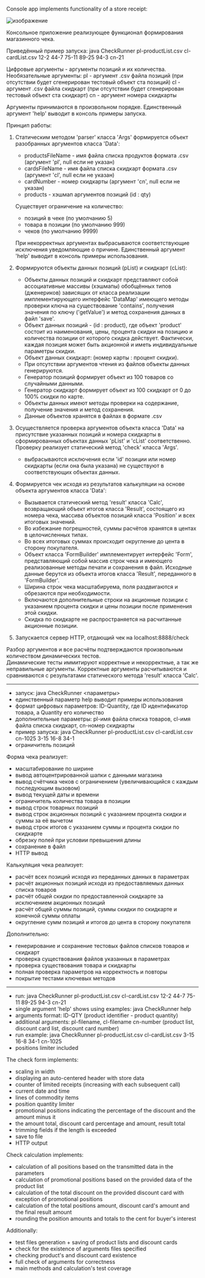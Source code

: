 Console app implements functionality of a store receipt:

![изображение](https://user-images.githubusercontent.com/59832216/169829469-1f73f7cb-dd0f-4197-8ae6-d22d664264b5.png)

Консольное приложение реализующее функционал формирования магазинного чека.

Приведённый пример запуска:
java CheckRunner pl-productList.csv cl-cardList.csv 12-2 44-7 75-11 89-25 94-3 cn-21

Цифровые аргументы - аргументы позиций и их количества.
Необязательные аргументы:
pl - аргумент .csv файла позиций (при отсутствии будет сгенерирован тестовый объект ста позиций)
сl - аргумент .csv файла скидкарт (при отсутствии будет сгенерирован тестовый объект ста скидкарт)
cn - аргумент номера скидкарты

Аргументы принимаются в произвольном порядке.
Единственный аргумент 'help' выводит в консоль примеры запуска.

Принцип работы:

1. Статическим методом 'parser' класса 'Args' формируется объект разобранных аргументов класса 'Data':

    - productsFileName - имя файла списка продуктов формата .csv (аргумент 'pl', null если не указан)
    - cardsFileName - имя файла списка скидкарт формата .csv (аргумент 'cl', null если не указан)
    - cardNumber - номер скидкарты (аргумент 'cn', null если не указан)
    - products - хэшмап аргументов позиций (id : qty)

   Существует ограничение на количество:
    - позиций в чеке (по умолчанию 5)
    - товара в позиции (по умолчанию 999)
    - чеков (по умолчанию 9999)

   При некорректных аргументах выбрасываются соответствующие исключения уведомляющие о причине.
   Единственный аргумент 'help' выводит в консоль примеры использования.

2. Формируются объекты данных позиций (pList) и скидкарт (cList):

    - Объекты данных позиций и скидкарт представляют собой ассоциативные массивы (хэшмапы) обобщённых типов
      (дженериков) зависящих от класса реализации имплементирующего интерфейс 'DataMap' имеющего методы
      проверки ключа на существование 'contains', получения значения по ключу ('getValue') и метод сохранения
      данных в файл 'save'.
    - Объект данных позиций - (id : product), где объект 'product' состоит из наименования, цены, процента скидки
      на позицию и количества позиции от которого скидка действует. Фактически, каждая позиция может быть
      акционной и иметь индивидуальные параметры скидки.
    - Объект данных скидкарт: (номер карты : процент скидки).
    - При отсутствии аргументов чтения из файлов объекты данных генерируются.
    - Генератор позиций формирует объект из 100 товаров со случайными данными.
    - Генератор скидкарт формирует объект из 100 скидкарт от 0 до 100% скидки по карте.
    - Объекты данных имеют методы проверки на содержание, получение значения и метод сохранения.
    - Данные объектов хранятся в файлах в формате .csv

3. Осуществляется проверка аргументов объекта класса 'Data' на присутствие указанных позиций
   и номера скидкарты в сформированных объектах данных 'pList' и 'cList' соответственно.
   Проверку реализует статический метод 'check' класса 'Args'.

    - выбрасываются исключения если 'id' позиции или номер скидкарты (если она была указана)
      не существуют в соответствующих объектах данных.

4. Формируется чек исходя из результатов калькуляции на основе объекта аргументов класса 'Data':

    - Вызывается статический метод 'result' класса 'Calc', возвращающий объект итогов класса 'Result',
      состоящего из номера чека, массива объектов позиций класса 'Position' и всех итоговых значений.
    - Во избежание погрешностей, суммы расчётов хранятся в центах в целочисленных типах.
    - Во всех итоговых суммах происходит округление до цента в сторону покупателя.
    - Объект класса 'FormBuilder' имплементирует интерфейс 'Form', представляющий собой массив
      строк чека и имеющего реализованные методы печати и сохранения в файл.
      Исходные данные берутся из объекта итогов класса 'Result', переданного в 'FormBuilder'.
    - Ширина строк чека масштабируема, поля раздвигаются и обрезаются при необходимости.
    - Включаются дополнительные строки на акционные позиции с указанием процента скидки и
      цены позиции после применения этой скидки.
    - Скидка по скидкарте не распространяется на расчитанные акционные позиции.

5. Запускается сервер HTTP, отдающий чек на localhost:8888/check

Разбор аргументов и все расчёты подтверждаются произвольным количеством динамических тестов.   
Динамические тесты иммитируют корректные и некорректные, а так же неправильные аргументы.
Корректные аргументы расчитываются и сравниваются с результатами статического метода
'result' класса 'Calc'.

-------------------------------------------------------------------------------------------------------------------

- запуск: java CheckRunner <параметры>
- единственный параметр help выводит примеры использования
- формат цифровых параметров: ID-Quantity, где ID идентификатор товара, а Quantity его количество
- дополнительные параметры: pl-имя файла списка товаров, cl-имя файла списка скидкарт, cn-номер скидкарты
- пример запуска: java CheckRunner pl-productList.csv cl-cardList.csv cn-1025 3-15 16-8 34-1
- ограничитель позиций

Форма чека реализует:

- масштабирование по ширине
- вывод автоцентрированной шапки с данными магазина
- вывод счётчика чеков с ограничением (увеличивающийся с каждым последующим вызовом)
- вывод текущей даты и времени
- ограничитель количества товара в позиции
- вывод строк товарных позиций
- вывод строк акционных позиций с указанием процента скидки и суммы за её вычетом
- вывод строк итогов с указанием суммы и процента скидки по скидкарте
- обрезку полей при условии превышения длины
- сохранение в файл
- HTTP вывод

Калькуляция чека реализует:

- расчёт всех позиций исходя из переданных данных в параметрах
- расчёт акционных позиций исходя из предоставляемых данных списка товаров
- расчёт общей скидки по предоставленной скидкарте за исключением акционных позиций
- расчёт общей суммы позиций, суммы скидки по скидкарте и конечной суммы оплаты
- округление сумм позиций и итогов до цента в сторону покупателя

Дополнительно:

- генерирование и сохранение тестовых файлов списков товаров и скидкарт
- проверка существования файлов указанных в параметрах
- проверка существования товара и скидкарты
- полная проверка параметров на корректность и повторы
- покрытие тестами ключевых методов

-------------------------------------------------------------------------------------------------------------------

- run: java CheckRunner pl-productList.csv cl-cardList.csv 12-2 44-7 75-11 89-25 94-3 cn-21
- single argument 'help' shows using examples: java CheckRunner help
- arguments format: ID-QTY (product identifier - product quantity)
- additional arguments: pl-filename, cl-filename cn-number (product list, discount card list, discount card number)
- run example: java CheckRunner pl-productList.csv cl-cardList.csv 3-15 16-8 34-1 cn-1025
- positions limiter included

The check form implements:

- scaling in width
- displaying an auto-centered header with store data
- counter of limited receipts (increasing with each subsequent call)
- current date and time
- lines of commodity items
- position quantity limiter
- promotional positions indicating the percentage of the discount and the amount minus it
- the amount total, discount card percentage and amount, result total
- trimming fields if the length is exceeded
- save to file
- HTTP output

Check calculation implements:

- calculation of all positions based on the transmitted data in the parameters
- calculation of promotional positions based on the provided data of the product list
- calculation of the total discount on the provided discount card with exception of promotional positions
- calculation of the total positions amount, discount card's amount and the final result amount
- rounding the position amounts and totals to the cent for buyer's interest

Additionally:

- test files generation + saving of product lists and discount cards
- check for the existence of arguments files specified
- checking product's and discount card existence
- full check of arguments for correctness
- main methods and calculation's test coverage